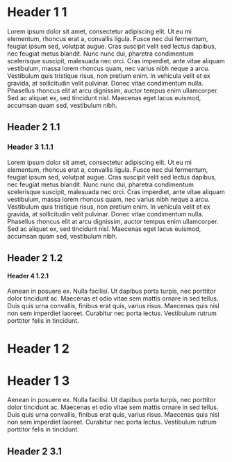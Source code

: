 
# Header 1 1

Lorem ipsum dolor sit amet, consectetur adipiscing elit. Ut eu mi elementum, rhoncus erat a, convallis ligula. Fusce nec dui fermentum, feugiat ipsum sed, volutpat augue. Cras suscipit velit sed lectus dapibus, nec feugiat metus blandit. Nunc nunc dui, pharetra condimentum scelerisque suscipit, malesuada nec orci. Cras imperdiet, ante vitae aliquam vestibulum, massa lorem rhoncus quam, nec varius nibh neque a arcu. Vestibulum quis tristique risus, non pretium enim. In vehicula velit et ex gravida, at sollicitudin velit pulvinar. Donec vitae condimentum nulla. Phasellus rhoncus elit at arcu dignissim, auctor tempus enim ullamcorper. Sed ac aliquet ex, sed tincidunt nisl. Maecenas eget lacus euismod, accumsan quam sed, vestibulum nibh.

## Header 2 1.1
### Header 3 1.1.1

Lorem ipsum dolor sit amet, consectetur adipiscing elit. Ut eu mi elementum, rhoncus erat a, convallis ligula. Fusce nec dui fermentum, feugiat ipsum sed, volutpat augue. Cras suscipit velit sed lectus dapibus, nec feugiat metus blandit. Nunc nunc dui, pharetra condimentum scelerisque suscipit, malesuada nec orci. Cras imperdiet, ante vitae aliquam vestibulum, massa lorem rhoncus quam, nec varius nibh neque a arcu. Vestibulum quis tristique risus, non pretium enim. In vehicula velit et ex gravida, at sollicitudin velit pulvinar. Donec vitae condimentum nulla. Phasellus rhoncus elit at arcu dignissim, auctor tempus enim ullamcorper. Sed ac aliquet ex, sed tincidunt nisl. Maecenas eget lacus euismod, accumsan quam sed, vestibulum nibh.

## Header 2 1.2

#### Header 4 1.2.1

Aenean in posuere ex. Nulla facilisi. Ut dapibus porta turpis, nec porttitor dolor tincidunt ac. Maecenas et odio vitae sem mattis ornare in sed tellus. Duis quis urna convallis, finibus erat quis, varius risus. Maecenas quis nisl non sem imperdiet laoreet. Curabitur nec porta lectus. Vestibulum rutrum porttitor felis in tincidunt.

# Header 1 2

Header 1 3
==========

Aenean in posuere ex. Nulla facilisi. Ut dapibus porta turpis, nec porttitor dolor tincidunt ac. Maecenas et odio vitae sem mattis ornare in sed tellus. Duis quis urna convallis, finibus erat quis, varius risus. Maecenas quis nisl non sem imperdiet laoreet. Curabitur nec porta lectus. Vestibulum rutrum porttitor felis in tincidunt.

Header 2 3.1
------------